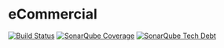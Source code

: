 # eCommercial

[![Build Status](https://travis-ci.org/lujjlujj/eCommercial.svg?branch=master)](https://travis-ci.org/lujjlujj/eCommercial)
[![SonarQube Coverage](https://img.shields.io/sonar/https/sonarqube.com/lab.eCommercial:tblog/coverage.svg)](https://sonarqube.com/component_measures/domain/Coverage?id=lab.eCommercial%3Atblog)
[![SonarQube Tech Debt](https://img.shields.io/sonar/https/sonarqube.com/lab.heisenbug:tblog/tech_debt.svg)](https://sonarqube.com/component_measures/metric/sqale_debt_ratio/list?id=lab.eCommercial%3Atblog)
